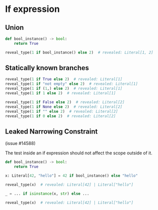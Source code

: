# If expression

## Union

```py
def bool_instance() -> bool:
    return True

reveal_type(1 if bool_instance() else 2)  # revealed: Literal[1, 2]
```

## Statically known branches

```py
reveal_type(1 if True else 2)  # revealed: Literal[1]
reveal_type(1 if "not empty" else 2)  # revealed: Literal[1]
reveal_type(1 if (1,) else 2)  # revealed: Literal[1]
reveal_type(1 if 1 else 2)  # revealed: Literal[1]

reveal_type(1 if False else 2)  # revealed: Literal[2]
reveal_type(1 if None else 2)  # revealed: Literal[2]
reveal_type(1 if "" else 2)  # revealed: Literal[2]
reveal_type(1 if 0 else 2)  # revealed: Literal[2]
```

## Leaked Narrowing Constraint

(issue #14588)

The test inside an if expression should not affect the scope outside of it.

```py
def bool_instance() -> bool:
    return True

x: Literal[42, "hello"] = 42 if bool_instance() else "hello"

reveal_type(x)  # revealed: Literal[42] | Literal["hello"]

_ = ... if isinstance(x, str) else ...

reveal_type(x)  # revealed: Literal[42] | Literal["hello"]
```

